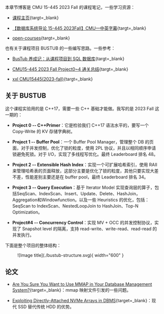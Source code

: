 

本章节博客是 CMU 15-445 2023 Fall 的课程笔记，一些学习资源：

- [课程主页](https://15445.courses.cs.cmu.edu/fall2023/){targt=_blank}

- [【数据库系统导论 15-445 2023Fall】CMU—中英字幕](https://www.bilibili.com/video/BV1Ex4y1p7bi?p=1&vd_source=0de771c86d90f02a6cab8152f6aa173f){targt=_blank}

- [open-courses](https://zhenghe.gitbook.io/open-courses/cmu-15-445-645-database-systems/relational-data-model){targt=_blank} 

也有关于课程项目 BUSTUB 的一些编写思路。一些参考：  

- [BusTub 养成记：从课程项目到 SQL 数据库](https://zhuanlan.zhihu.com/p/570917775){targt=_blank}


- [CMU15-445 2023 Fall Project0~4 通关总结](https://zhuanlan.zhihu.com/p/679980578){targt=_blank}

- [xxl CMU15445(2023-fall)](https://4ever-xxxl.github.io/categories/cmu154452023-fall/){targt=_blank}

## **关于 BUSTUB**

这个课程实验用的是 C++17，需要一些 C++ 基础才能做。我写的是 2023 Fall 这一期的：

- **Project 0 -- C++Primer**：它是检验我们 C++17 语法水平的，要写一个 Copy-Write 的 KV 存储字典树。

- **Project 1 -- Buffer Pool**：一个 Buffer Pool Manager，管理整个 DB 的页面，对于并发控制，优化了锁的粒度，使用 2PL 协议，并且以相同顺序申请锁避免死锁。对于 I/O，实现了多线程写优化。最终 Leaderboard 排名 48。

- **Project 2 -- Extensible Hash Index**：实现一个可扩展哈希索引，使用 RAII 来管理哈希表的页面释放，这部分主要是优化了锁的粒度，其他只要实现大差不差，性能差别主要还是在 buffer pool，最终 Leaderboard 排名 34。

- **Project 3 -- Query Execution**：基于 Iterator Model 实现查询层的算子，包括SeqScan、IndexScan、Insert、Update、Delete、HashJoin，Aggregation和Windowfunction。以及一些 Heuristics 的优化，包括：SeqScan to IndexScan、NestedLoopJoin to HashJoin、Top-N Optimization。

- **Project#4 -- Concurrency Control**：实现 MV + OCC 的并发控制协议，实现了 Snapshot level 的隔离，支持 read-write、write-read、read-read 的并发执行。

下面是整个项目的整体结构：

<figure markdown="span">
  ![Image title](./bustub-structure.svg){ width="600" }
</figure>

## **论文**

- [Are You Sure You Want to Use MMAP in Your Database Management System?](https://db.cs.cmu.edu/papers/2022/cidr2022-p13-crotty.pdf){target=_blank}：mmap 映射文件引发的一些问题。

- [Exploiting Directly-Attached NVMe Arrays in DBMS](https://www.cidrdb.org/cidr2020/papers/p16-haas-cidr20.pdf){target=_blank}：现代 SSD 替代传统 HDD 的优势。

